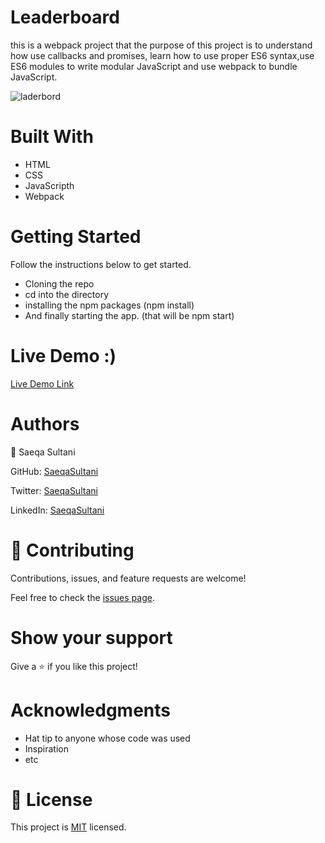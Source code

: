 # Leaderboard

this is a webpack project that the purpose of this project is to understand how use callbacks and promises,
learn how to use proper ES6 syntax,use ES6 modules to write modular JavaScript and use webpack to bundle JavaScript.

![laderbord](https://user-images.githubusercontent.com/74806645/198383211-ab950c10-f4e9-41c3-b8c8-a0295d0ff1dd.png)

# Built With
- HTML
- CSS
- JavaScripth
- Webpack

# Getting Started
  Follow the instructions below to get started.
- Cloning the repo
- cd into the directory
- installing the npm packages (npm install)
- And finally starting the app. (that will be npm start) 


# Live Demo :)

[Live Demo Link](https://saeqasultani.github.io/Leaderboard/)

# Authors

👤 Saeqa Sultani

GitHub: [SaeqaSultani](https://github.com/SaeqaSultani)

Twitter: [SaeqaSultani](https://twitter.com/SaeqaSultani)

LinkedIn: [SaeqaSultani](https://www.linkedin.com/in/saeqa-sultani-b41493187/)

# 🤝 Contributing
Contributions, issues, and feature requests are welcome!

Feel free to check the [issues page](https://github.com/SaeqaSultani/Leaderboard/issues).

# Show your support
Give a ⭐️ if you like this project!

# Acknowledgments
- Hat tip to anyone whose code was used
- Inspiration
- etc
# 📝 License
This project is [MIT](https://github.com/SaeqaSultani/Leaderboard/blob/stup/MIT.md) licensed.
